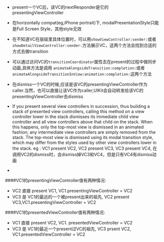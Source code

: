 * present一个VC后，该VC的nextResponder是它的presentingViewController

* 在horizontally compat(eg,iPhone portrait)下, modalPresentationStyle只能是Full Screen Style，其他style无效

* 在不知道VC在层级里具体位置时，可以用`showViewController:sender:`或者 `showDetailViewController:sender:`方法展示VC，这两个方法会找到合适的方式去做transition

* 可以通过访问VC的`transitionCoordinator`属性去在present的过程中做同步动画,具体方法是调用 `animateAlongsideTransition:completion:`或者`animateAlongsideTransitionInView:animation:completion:`这两个方法

* 在dismiss一个VC的时候,应该是该VC的presentingViewController作为caller.当然，也可以直接让该VC作为caller,UIKit会自动转发给该VC的presentingViewController去dismiss

* If you present several view controllers in succession, thus building a stack of presented view controllers, calling this method on a view controller lower in the stack dismisses its immediate child view controller and all view controllers above that child on the stack. When this happens, only the top-most view is dismissed in an animated fashion; any intermediate view controllers are simply removed from the stack. The top-most view is dismissed using its modal transition style, which may differ from the styles used by other view controllers lower in the stack.
eg : VC1 present VC2, VC2 present VC3, VC3 present VC4, 在调用VC2的dismiss时，会dismiss掉VC3和VC4，但是只有VC4有dismiss动画

-

####VC1的presentingViewController值有两种情况:
* VC2 直接 present VC1, VC1.presentingViewController = VC2
* VC3 是 VC1的最远的一个被present出来的祖先, VC2 present VC3,VC1.presentingViewController = VC2

####VC1的presentedViewController值有两种情况:
* VC1 直接 present VC2, VC1. presentedViewController = VC2
* VC3 是 VC1的最近一个present过VC的祖先, VC3 prsent VC2, VC1.presentedViewController = VC2